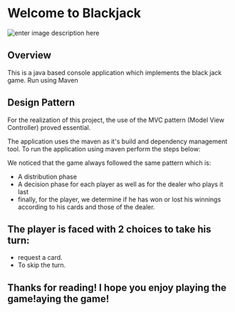 # Welcome to Blackjack
 
![enter image description here](https://zupimages.net/up/20/39/f555.jpg)
## Overview

This is a java based console application which implements the black jack game.
Run using Maven

## Design Pattern

For the realization of this project, the use of the MVC pattern (Model View Controller) proved essential.

The application uses the maven as it's build and dependency management tool. To run the application using maven perform the steps below:

We noticed that the game always followed the same pattern which is:

- A distribution phase
- A decision phase for each player as well as for the dealer who plays it last
- finally, for the player, we determine if he has won or lost his winnings according to his cards and those of the dealer.

The player is faced with 2 choices to take his turn:
-	
- request a card.
- To skip the turn.

## Thanks for reading! I hope you enjoy playing the game!aying the game!